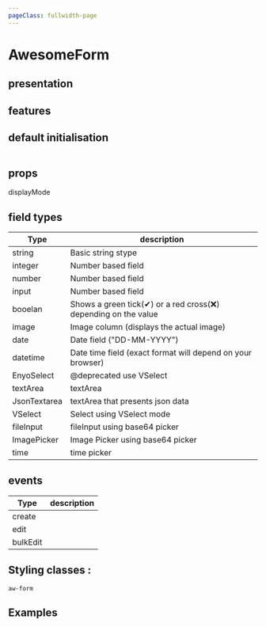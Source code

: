 ```yaml
---
pageClass: fullwidth-page
---
```


# AwesomeForm

## presentation



## features

## default initialisation


```

  ```


## props


<ClientOnly>
<ComponentDoc :component="'AwesomeForm'" />
</ClientOnly>
displayMode

## field types

| Type         | description                                                    |
|--------------|----------------------------------------------------------------|
| string       | Basic string stype                                             |
| integer      | Number based field                                             |
| number       | Number based field                                             |
| input        | Number based field                                             |
| booelan      | Shows a green tick(✔) or a red cross(❌) depending on the value |
| image        | Image column (displays the actual image)                       |
| date         | Date field ("DD-MM-YYYY")                                      |
| datetime     | Date time field (exact format will depend on your browser)     |
| EnyoSelect   | @deprecated use VSelect                                        |
| textArea     | textArea                                                       |
| JsonTextarea | textArea that presents json data                               |
| VSelect      | Select  using VSelect mode                                     |
| fileInput    | fileInput  using base64 picker                                 |
| ImagePicker  | Image Picker using base64 picker                               |
| time         | time picker                                                    |



## events

| Type     | description |
|----------|-------------|
| create   |             |
| edit     |             |
| bulkEdit |             |





## Styling classes :

`aw-form`

## Examples
